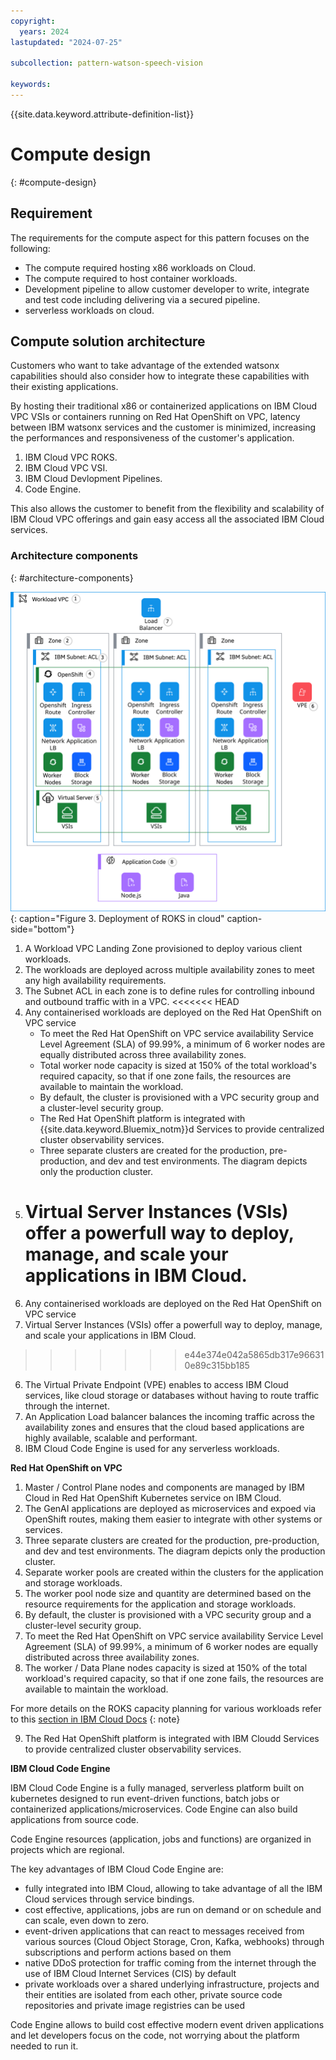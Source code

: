 ```yaml
---
copyright:
  years: 2024
lastupdated: "2024-07-25"

subcollection: pattern-watson-speech-vision

keywords:
---
```

{{site.data.keyword.attribute-definition-list}}

# Compute design

{: #compute-design}

## Requirement

The requirements for the compute aspect for this pattern focuses on the following:

* The compute required hosting x86 workloads on Cloud.
* The compute required to host container workloads.
* Development pipeline to allow customer developer to write, integrate and test code including delivering via a secured pipeline.
* serverless workloads on cloud.

## Compute solution architecture

Customers who want to take advantage of the extended watsonx capabilities should also consider how to integrate these capabilities with their existing applications.

By hosting their traditional x86 or containerized  applications on IBM Cloud VPC VSIs or containers running on Red Hat OpenShift on VPC, latency between IBM watsonx services and the customer is minimized, increasing the performances and responsiveness of the customer's application.

1. IBM Cloud VPC ROKS.
2. IBM Cloud  VPC VSI.
3. IBM Cloud Devlopment Pipelines.
4. Code Engine.

This also allows the customer to benefit from the flexibility and scalability of IBM Cloud VPC offerings and gain easy access all the associated IBM Cloud services.

### Architecture components

{: #architecture-components}

![](image/watsonx-surround-pattern-ROKS.svg)
{: caption="Figure 3. Deployment of ROKS in cloud" caption-side="bottom"}

1. A Workload VPC Landing Zone provisioned to deploy various client workloads.
2. The workloads are deployed across multiple availability zones to meet any high availability requirements.
3. The Subnet ACL in each zone is to define rules for controlling inbound and outbound traffic with in a VPC.
   <<<<<<< HEAD
4. Any containerised workloads are deployed on the Red Hat OpenShift on VPC service
   - To meet the Red Hat OpenShift on VPC service availability Service Level Agreement (SLA) of 99.99%, a minimum of 6 worker nodes are equally distributed across three  availability zones.
   - Total worker node capacity is sized at 150% of the total workload's required capacity, so that if one zone fails, the resources are available to maintain the workload.
   - By default, the cluster is provisioned with a VPC security group and a cluster-level security group.
   - The Red Hat OpenShift platform is integrated with {{site.data.keyword.Bluemix_notm}}d Services to provide centralized cluster observability services.
   - Three separate clusters are created for the production, pre-production, and dev and test environments. The diagram depicts only the production cluster.
5. Virtual Server Instances (VSIs) offer a powerfull way to deploy, manage, and scale your applications in IBM Cloud.
   =======
6. Any containerised workloads are deployed on the Red Hat OpenShift on VPC service
7. Virtual Server Instances (VSIs) offer a powerfull way to deploy, manage, and scale your applications in IBM Cloud.

>>>>>>> e44e374e042a5865db317e966310e89c315bb185
>>>>>>>
>>>>>>
>>>>>
>>>>
>>>
>>

6. The Virtual Private Endpoint (VPE) enables to access IBM Cloud services, like cloud storage or databases without having to route traffic through the internet.
7. An Application Load balancer balances the incoming traffic across the availability zones and ensures that the cloud based applications are highly available, scalable and performant.
8. IBM Cloud Code Engine is used for any serverless workloads.

**Red Hat OpenShift on VPC**

1. Master / Control Plane nodes and components are managed by IBM Cloud in Red Hat OpenShift Kubernetes service on IBM Cloud.
2. The GenAI applications are deployed as microservices and expoed via OpenShift routes, making them easier to integrate with other systems or services.
3. Three separate clusters are created for the production, pre-production, and dev and test environments. The diagram depicts only the production cluster.
4. Separate worker pools are created within the clusters for the application and storage workloads.
5. The worker pool node size and quantity are determined based on the resource requirements for the application and storage workloads.
6. By default, the cluster is provisioned with a VPC security group and a cluster-level security group.
7. To meet the Red Hat OpenShift on VPC service availability Service Level Agreement (SLA) of 99.99%, a minimum of 6 worker nodes are equally distributed across three availability zones.
8. The worker / Data Plane nodes capacity is sized at 150% of the total workload's required capacity, so that if one zone fails, the resources are available to maintain the workload.

For more details on the ROKS capacity planning for various workloads refer to this [section in IBM Cloud Docs](https://cloud.ibm.com/docs/pattern-webapp-openshift-vpc?topic=pattern-webapp-openshift-vpc-compute-design#sizing-your-environment)
{: note}

9. The Red Hat OpenShift platform is integrated with IBM Cloudd Services to provide centralized cluster observability services.

**IBM Cloud Code Engine**

IBM Cloud Code Engine is a fully managed, serverless platform built on kubernetes designed to run event-driven functions, batch jobs or containerized applications/microservices. Code Engine can also build applications from source code.

Code Engine resources (application, jobs and functions) are organized in projects which are regional.

The key advantages of IBM Cloud Code Engine are:

- fully integrated into IBM Cloud, allowing to take advantage of all the IBM Cloud services through service bindings.
- cost effective, applications, jobs are run on demand or on schedule and can scale, even down to zero.
- event-driven applications that can react to messages received from various sources (Cloud Object Storage, Cron, Kafka, webhooks) through subscriptions and perform actions based on them
- native DDoS protection for traffic coming from the internet through the use of IBM Cloud Internet Services (CIS) by default
- private workloads over a shared underlying infrastructure, projects and their entities are isolated from each other, private source code repositories and private image registries can be used

Code Engine allows to build cost effective modern event driven applications and let developers focus on the code, not worrying about the platform needed to run it.

